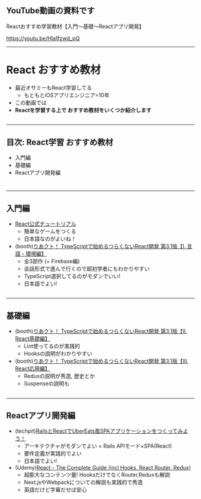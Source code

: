 ## YouTube動画の資料です
Reactおすすめ学習教材【入門〜基礎〜Reactアプリ開発】

https://youtu.be/Hla1fzwd_pQ


---
# React おすすめ教材

- 最近オサミーもReact学習してる
  - もともとiOSアプリエンジニア=10年
- この動画では
- **Reactを学習する上で おすすめ教材をいくつか紹介します**
##
##
##
##
##
##

---
## 目次: React学習 おすすめ教材
- 入門編
- 基礎編
- Reactアプリ開発編
##
##
##
##
##
##
#

---

## 入門編
- [React公式チュートリアル](https://ja.reactjs.org/tutorial/tutorial.html)
  - 簡単なゲームをつくる
  - 日本語なのがよいね！
- (booth)[りあクト！ TypeScriptで始めるつらくないReact開発 第3.1版【Ⅰ. 言語・環境編】](https://oukayuka.booth.pm/items/2368045)
  - 全3部作 (+ Firebase編)
  - 会話形式で進んで行くので超初学者にもわかりやすい
  - TypeScript選択してるのがモダンでいい!
  - 日本語でよい!
##
##
##

---

## 基礎編
- (booth)[りあクト！ TypeScriptで始めるつらくないReact開発 第3.1版【Ⅱ. React基礎編】](https://oukayuka.booth.pm/items/2368019)
  - Lint使ってるのが実践的
  - Hooksの説明がわかりやすい
- (booth)[りあクト！ TypeScriptで始めるつらくないReact開発 第3.1版【Ⅲ. React応用編】](https://oukayuka.booth.pm/items/2367992)
  - Reduxの説明が秀逸, 歴史とか
  - Suspenseの説明も
##
##
##
##


---

## Reactアプリ開発編

- (techpit)[RailsとReactでUberEats風SPAアプリケーションをつくってみよう！](https://www.techpit.jp/courses/138)
  - アーキテクチャがモダンでよい = Rails APIモード×SPA(React)
  - 要件定義が実践的でよい
  - 日本語でよい!
- (Udemy)[React - The Complete Guide (incl Hooks, React Router, Redux)](https://www.udemy.com/course/react-the-complete-guide-incl-redux/)
  - 超膨大なコンテンツ量! HooksだけでなくRouter,Reduxも解説
  - Next.jsやWebpackについての解説も実践的で秀逸
  - 英語だけど字幕だせば安心
##
##

